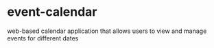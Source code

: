 # event-calendar
web-based calendar application that allows users to view and manage events for different dates
